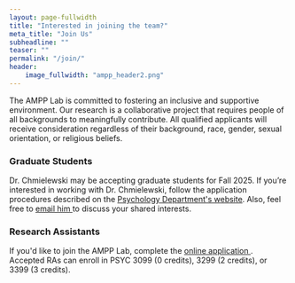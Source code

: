 ```yaml
---
layout: page-fullwidth
title: "Interested in joining the team?"
meta_title: "Join Us"
subheadline: ""
teaser: ""
permalink: "/join/"
header:
    image_fullwidth: "ampp_header2.png"
---
```


The AMPP Lab is committed to fostering an inclusive and supportive environment. Our research is a collaborative project that requires people of all backgrounds to meaningfully contribute. All qualified applicants will receive consideration regardless of their background, race, gender, sexual orientation, or religious beliefs. 

<h3>Graduate Students</h3>
Dr. Chmielewski may be accepting graduate students for Fall 2025. If you’re interested in working with Dr. Chmielewski, follow the application procedures described on the <a href="https://www.smu.edu/Dedman/Academics/Departments/Psychology/Graduate/ClinicalPsych">Psychology Department's website</a>. Also, feel free to <a href="mailto:mchmielewski@mail.smu.edu"> email him </a> to discuss your shared interests.

<h3>Research Assistants</h3>

If you'd like to join the AMPP Lab, complete the <a href="https://smu.az1.qualtrics.com/jfe/form/SV_abBjsZdOSJouuma"> online application </a>. Accepted RAs can enroll in PSYC 3099 (0 credits), 3299 (2 credits), or 3399 (3 credits). 
